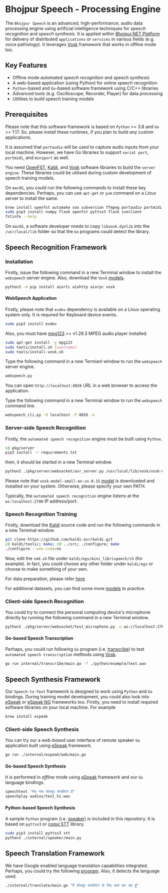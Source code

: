 # Bhojpur Speech - Processing Engine

The `Bhojpur Speech` is an advanced, high-performance, audio data processing engine using
artificial intelligence techniques for *speech recognition* and *speech synthesis*. It is
applied within [Bhojpur.NET Platform](https://github.com/bhojpur/platform/) for delivery
of distributed `applications` or `services` in various fields (e.g. voice pathology). It
leverages [Vosk](http://alphacephei.com/vosk/) framework that works in offline mode too.

## Key Features

- Offline mode automated *speech recognition* and *speech synthesis*
- A web-based application (using Python) for online speech recognition
- `Python`-based and `Go`-based software framework using C/C++ libraries
- Advanced tools (e.g. Oscilloscope, Recorder, Player) for data processing
- Utilities to build speech training models

## Prerequisites

Please note that this software framework is based on `Python` >= 3.8 and `Go` >= 1.17. So,
please install these runtimes, if you plan to build any custom applications.

It is assumed that `portaudio` will be used to capture audio inputs from your local machine.
However, we have Go libraries to support `serial port`, `portmidi`, and `miniport` as well.

You need [OpenFST](https://www.openfst.org), [Kaldi](https://github.com/kaldi-asr/kaldi),
and [Vosk](http://alphacephei.com/vosk/) software libraries to build the `server engine`.
These libraries could be utilised during custom development of speech training models.

On `macOS`, you could run the following commands to install these key dependencies. Perhaps,
you can use `apt-get` or `yum` command on a Linux server to install the same.

```bash
brew install openfst automake sox subversion ffmpeg portaudio portmidi mpg123
sudo pip3 install numpy flask openfst pyttsx3 flask sseclient
fstinfo --help
```

On `macOS`, a software developer nneds to copy `libvosk.dynlib` into the `/usr/local/lib`
folder so that the `Go` programs could detect the library.

## Speech Recognition Framework

### Installation

Firstly, issue the following command in a new Terminal window to install the `webspeech`
server engine. Also, download the `Vosk` [models](https://alphacephei.com/vosk/models).

```bash
python3 -m pip install aiortc aiohttp aiorpc vosk
```

#### WebSpeech Application

Firstly, please note that `evdev` dependency is available on a Linux operating system only.
It is required for Keyboard device events.

```bash
sudo pip3 install evdev
```

Also, you must have [mpg123](https://www.mpg123.de) >= v1.29.3 MPEG audio player installed.

```bash
sudo apt-get install -y mpg123
sudo tools/install.sh [username]
sudo tools/install-vosk.sh
```

Type the following command in a new Termianl window to run the `webspeech` server engine.

```bash
webspeech.py
```

You can open `http://localhost:8026` URL in a web browser to access the application.

Type the following command in a new Terminal window to run the `webspeech` command line.

```bash
webspeech_cli.py -H localhost -P 8026 -o
```

### Server-side Speech Recognition

Firstly, the `automated speech recognition` engine must be built using `Python`.

```bash
cd pkg/server
pip3 install -r requirements.txt
```

then, it should be started in a new Terminal window.

```bash
python3 ./pkg/server/websocket/asr_server.py /usr/local/lib/vosk/vosk-model-small-en-us-0.15
```

Please note that `vosk-model-small-en-us-0.15` [model](https://alphacephei.com/vosk/models)
is downloaded and installed on your system. Otherwise, please specify your own PATH.

Typically, the `automated speech recognition` engine listens at the `ws:localhost:2700` IP
address/port.

### Speech Recognition Training

Firstly, download the [Kaldi](https://kaldi-asr.org/doc/tutorial.html) source code and run
the following commands in a new Terminal window.

```bash
git clone https://github.com/kaldi-asr/kaldi.git
cd kaldi/tools/; make; cd ../src; ./configure; make
./configure --use-cuda=no
```

Now, edit the `cmd.sh` file under `kaldi/egs/mini_librispeech/s5` (for example). In fact, you could
choose any other folder under `kaldi/egs` or choose to make something of your own.

For data preparation, please refer [here](https://kaldi-asr.org/doc/data_prep.html)

For additional datasets, you can
find some more [models](https://sourceforge.net/projects/cmusphinx/files/Acoustic%20and%20Language%20Models/) to practice.

### Client-side Speech Recognition

You could try to connect the personal computing device's microphone directly by running
the following command in a new Terminal window.

```bash
python3 ./pkg/server/websocket/test_microphone.py -u ws://localhost:2700
```

#### Go-based Speech Transcription

Perhaps, you could run following `Go` program (i.e. [transcribe](internal/transcribe/main.go))
to test `automated speech transcription` methods using [Vosk](http://alphacephei.com/vosk/).

```bash
go run internal/transcribe/main.go -f ./python/example/test.wav
```

## Speech Synthesis Framework

Our `Speech-to-Text` framework is designed to work using `Python` and `Go` bindings. During
training model development, you could also look into [eSpeak](http://espeak.sourceforge.net/)
or [eSpeak NG](https://github.com/espeak-ng/espeak-ng/) frameworks too. Firstly, you need to
install required software libraries on your local machine. For example

```bash
brew install espeak
```

### Client-side Speech Synthesis

You can try our a *web-based* user interface of remote speaker `Go` application built using
[eSpeak](http://espeak.sourceforge.net/) framework.

```bash
go run ./internal/espeak/web/main.go
```

#### Go-based Speech Synthesis

It is performed in *offline* mode using [eSpeak](http://espeak.sourceforge.net/) framework
and our `Go` language bindings.

```bash
speechtext "मेरा नाम भोजपुर कंसल्टिंग है"
speechplay audios/test_hi.wav
```

#### Python-based Speech Synthesis

A sample `Python` program (i.e. [speaker](internal/speaker/main.py)) is included in this
repository. It is based on `pyttsx3` or [coqui STT](https://github.com/coqui-ai/STT) library.

```bash
sudo pip3 install pyttsx3 stt
python3 ./internal/speaker/main.py
```

## Speech Translation Framework

We have Google enabled language translation capabilities integrated. Perhaps, you could try
the following [program](/internal/translate/main.go). Also, it detects the language used.

```bash
./internal/translate/main.go "मैं भोजपुर कंसल्टिंग के लिए काम कर रहा हूँ"
```
